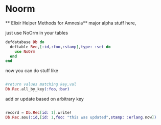 # Noorm

** Elixir Helper Methods for Amnesia**
major alpha stuff here, 


just use NoOrm in your tables

``` elixir
defdatabase Db do
  deftable Rec,[:id,:foo,:stamp],type: :set do
    use NoOrm
  end
end
```

now you can do stuff like

```elixir

#return values matching key,val
Db.Rec.all_by_key(:foo,:bar)

```

add or update based on arbitrary key

```elixir

record = Db.Rec[id: 1].write!
Db.Rec.aou(:id,[id: 1,foo: "this was updated",stamp: :erlang.now])
```
